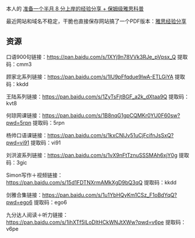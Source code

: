 本人的 [准备一个半月 8 分上岸的经验分享 + 保姆级雅思科普](https://www.shutgnblink.blog/2022/%E9%9B%85%E6%80%9D%E7%BB%8F%E9%AA%8C%E5%88%86%E4%BA%AB/)

最近网站和域名不稳定，干脆也直接保存网站搞了一个PDF版本：[雅思经验分享](https://picture-guan.oss-cn-hangzhou.aliyuncs.com/雅思经验分享.pdf)


## 资源

口语900句链接：https://pan.baidu.com/s/1XYj9n78VVk3RJe_pVpsx_Q 
提取码：cmm3 

顾家北系列链接：https://pan.baidu.com/s/1lU9pFfqdue9lwA-ETLGiYA 
提取码：kkdd 

王陆系列链接：https://pan.baidu.com/s/1ZyTsFjtBGF_a2k_dXtaa9Q 
提取码：kvt8 

何琼网课链接：https://pan.baidu.com/s/1B8nqG1gpCQMKr0YU0F60sw?pwd=5rpn 
提取码：5rpn 

杨帅口语课链接：https://pan.baidu.com/s/1kxCNlJv51uCjFcifnJsSxQ?pwd=vi91 
提取码：vi91 

刘洪波系列链接：https://pan.baidu.com/s/1vX9nFtTznuSSSMAh6xjY0g 
提取码：3gic

Simon写作＋视频链接：https://pan.baidu.com/s/15d1FDTNXrmAMkXgD9bQ3qQ 
提取码：kkdd 	

剑雅合集链接：https://pan.baidu.com/s/1u1YbHQyKm1CSz_F1oBdYqQ?pwd=ego6 
提取码：ego6 

九分达人阅读＋听力链接：https://pan.baidu.com/s/1ihXTf5ILoDItHCkWNJtXWw?pwd=v6pe 
提取码：v6pe